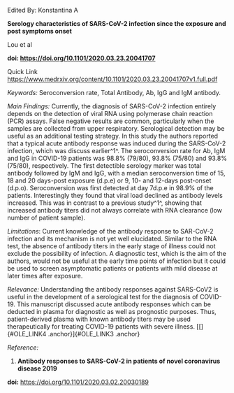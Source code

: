 Edited By: Konstantina A

**Serology characteristics of SARS-CoV-2 infection since the exposure
and post symptoms onset**

Lou et al

**doi: <https://doi.org/10.1101/2020.03.23.20041707>**

Quick Link
<https://www.medrxiv.org/content/10.1101/2020.03.23.20041707v1.full.pdf>

*Keywords:* Seroconversion rate, Total Antibody, Ab, IgG and IgM
antibody.

*Main Findings:* Currently, the diagnosis of SARS-CoV-2 infection
entirely depends on the detection of viral RNA using polymerase chain
reaction (PCR) assays. False negative results are common, particularly
when the samples are collected from upper respiratory. Serological
detection may be useful as an additional testing strategy. In this study
the authors reported that a typical acute antibody response was induced
during the SARS-CoV-2 infection, which was discuss earlier^1^. The
seroconversion rate for Ab, IgM and IgG in COVID-19 patients was 98.8%
(79/80), 93.8% (75/80) and 93.8% (75/80), respectively. The first
detectible serology marker was total antibody followed by IgM and IgG,
with a median seroconversion time of 15, 18 and 20 days-post exposure
(d.p.e) or 9, 10- and 12-days post-onset (d.p.o). Seroconversion was
first detected at day 7d.p.e in 98.9% of the patients. Interestingly
they found that viral load declined as antibody levels increased. This
was in contrast to a previous study^1^, showing that increased antibody
titers did not always correlate with RNA clearance (low number of
patient sample).

*Limitations*: Current knowledge of the antibody response to SAR-CoV-2
infection and its mechanism is not yet well elucidated. Similar to the
RNA test, the absence of antibody titers in the early stage of illness
could not exclude the possibility of infection. A diagnostic test, which
is the aim of the authors, would not be useful at the early time points
of infection but it could be used to screen asymptomatic patients or
patients with mild disease at later times after exposure.

*Relevance:* Understanding the antibody responses against SARS-CoV2 is
useful in the development of a serological test for the diagnosis of
COVID-19. This manuscript discussed acute antibody responses which can
be deducted in plasma for diagnostic as well as prognostic purposes.
Thus, patient-derived plasma with known antibody titers may be used
therapeutically for treating COVID-19 patients with severe illness.
[[]{#OLE_LINK4 .anchor}]{#OLE_LINK3 .anchor}

*Reference:*

1.  **Antibody responses to SARS-CoV-2 in patients of novel coronavirus
    disease 2019**

**doi:** <https://doi.org/10.1101/2020.03.02.20030189>

